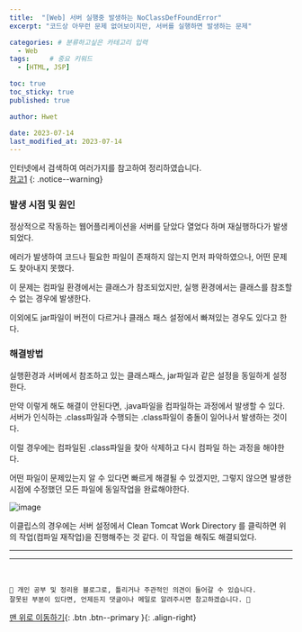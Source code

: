 ```yaml
---
title:  "[Web] 서버 실행중 발생하는 NoClassDefFoundError"  
excerpt: "코드상 아무런 문제 없어보이지만, 서버를 실행하면 발생하는 문제"

categories: # 분류하고싶은 카테고리 입력
  - Web
tags:     # 중요 키워드
  - [HTML, JSP]

toc: true
toc_sticky: true
published: true

author: Hwet

date: 2023-07-14
last_modified_at: 2023-07-14
---
```


인터넷에서 검색하여 여러가지를 참고하여 정리하였습니다.    
[참고1](https://nhj12311.tistory.com/84)
{: .notice--warning}


### 발생 시점 및 원인

정상적으로 작동하는 웹어플리케이션을 서버를 닫았다 열었다 하며 재실행하다가 발생되었다.

에러가 발생하여 코드나 필요한 파일이 존재하지 않는지 먼저 파악하였으나, 어떤 문제도 찾아내지 못했다. 

이 문제는 컴파일 환경에서는 클래스가 참조되었지만, 실행 환경에서는 클래스를 참조할 수 없는 경우에 발생한다.

이외에도 jar파일이 버전이 다르거나 클래스 패스 설정에서 빠져있는 경우도 있다고 한다. 

### 해결방법

실행환경과 서버에서 참조하고 있는 클래스패스, jar파일과 같은 설정을 동일하게 설정한다.

만약 이렇게 해도 해결이 안된다면, .java파일을 컴파일하는 과정에서 발생할 수 있다. 서버가 인식하는 .class파일과 수행되는 .class파일이 충돌이 일어나서 발생하는 것이다.  

이럴 경우에는 컴파일된 .class파일을 찾아 삭제하고 다시 컴파일 하는 과정을 해야한다. 

어떤 파일이 문제있는지 알 수 있다면 빠르게 해결될 수 있겠지만, 그렇지 않으면 발생한 시점에 수정했던 모든 파일에 동일작업을 완료해야한다.

![image](https://github.com/hwet-j/hwet-j.github.io/assets/81364742/0a006747-bdd0-43c9-ade5-b5b8a7eb4884)

이클립스의 경우에는 서버 설정에서 Clean Tomcat Work Directory 를 클릭하면 위의 작업(컴파일 재작업)을 진행해주는 것 같다. 이 작업을 해줘도 해결되었다.



*** 



***
<br>
    
    📢 개인 공부 및 정리용 블로그로, 틀리거나 주관적인 의견이 들어갈 수 있습니다.
    잘못된 부분이 있다면, 언제든지 댓글이나 메일로 알려주시면 참고하겠습니다. 🔔

[맨 위로 이동하기](#){: .btn .btn--primary }{: .align-right}